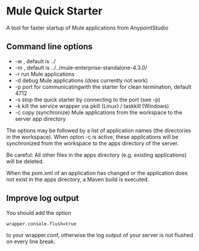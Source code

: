 # Mule Quick Starter

A tool for faster startup of Mule applications from AnypointStudio

## Command line options

* -w <workspace-directory>, default is ../
* -m <mule-home-directory>, default is ../../mule-enterprise-standalone-4.3.0/
* -r run Mule applications
* -d debug Mule applications (does currently not work)
* -p port for communicatingwith the starter for clean termination, default 4712
* -s stop the quick starter by connecting to the port (see -p)
* -k kill the service wrapper via pkill (Linux) / taskkill (Windows)
* -c copy (synchronize) Mule applications from the workspace to the server app directory

The options may be followed by a list of application names (the directories in the workspace).
When opton -c is active, these applications will be synchronized from the workspace to the 
apps directory of the server. 

Be careful: All other files in the apps directory (e.g. existing applications) will be deleted.

When the pom.xml of an application has changed or the application does not exist in the apps 
directory, a Maven build is executed.

## Improve log output

You should add the option

```
wrapper.console.flush=true
```

to your wrapper.conf, otherwise the log output of your server is not flushed on every line break.

